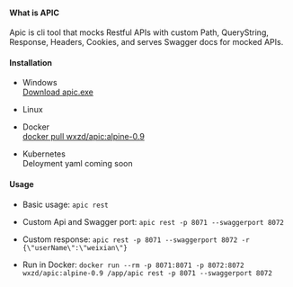 #### What is APIC

Apic is cli tool that mocks Restful APIs with custom Path, QueryString, Response, Headers, Cookies, and serves Swagger docs for mocked APIs.  

#### Installation

* Windows  
[Download apic.exe](shorturl.at/asGN5)

* Linux

* Docker  
  [docker pull wxzd/apic:alpine-0.9](https://hub.docker.com/repository/registry-1.docker.io/wxzd/apic/tags?page=1)


* Kubernetes  
  Deloyment yaml coming soon
  
 #### Usage
  
 * Basic usage: `apic rest`
 * Custom Api and Swagger port: `apic rest -p 8071 --swaggerport 8072`
 * Custom response: `apic rest -p 8071 --swaggerport 8072 -r {\"userName\":\"weixian\"}`  
 
 * Run in Docker: `docker run --rm -p 8071:8071 -p 8072:8072 wxzd/apic:alpine-0.9 /app/apic rest -p 8071 --swaggerport 8072`
